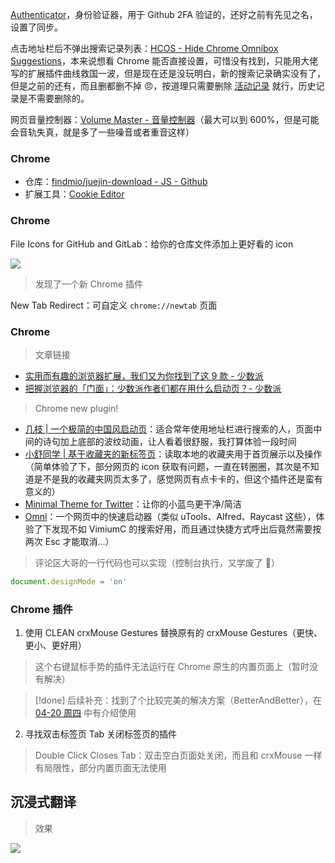 [Authenticator](https://authenticator.cc/)，身份验证器，用于 Github 2FA 验证的，还好之前有先见之名，设置了同步。

点击地址栏后不弹出搜索记录列表：[HCOS - Hide Chrome Omnibox Suggestions](https://chromewebstore.google.com/detail/hcos-hide-chrome-omnibox/aldijnffnfojelcpcfoekkeifffkhldo?hl=zh-CN)，本来说想看 Chrome 能否直接设置，可惜没有找到，只能用大佬写的扩展插件曲线救国一波，但是现在还是没玩明白，新的搜索记录确实没有了，但是之前的还有，而且删都删不掉 😠，按道理只需要删除 [活动记录](https://myactivity.google.com/product/search?utm_source=chrome_cbd) 就行，历史记录是不需要删除的。

网页音量控制器：[Volume Master - 音量控制器](https://chromewebstore.google.com/detail/volume-master/jghecgabfgfdldnmbfkhmffcabddioke?hl=zh-CN)（最大可以到 600%，但是可能会音轨失真，就是多了一些噪音或者重音这样）

### Chrome

- 仓库：[findmio/juejin-download - JS - Github](https://github.com/findmio/juejin-download)
- 扩展工具：[Cookie Editor](https://chrome.google.com/webstore/detail/cookie-editor/hlkenndednhfkekhgcdicdfddnkalmdm)

### Chrome

File Icons for GitHub and GitLab：给你的仓库文件添加上更好看的 icon

![](attachments/05-06%20周六_chrome_插件_icon.png)

> 发现了一个新 Chrome 插件

New Tab Redirect：可自定义 `chrome://newtab` 页面

### Chrome

> 文章链接

- [实用而有趣的浏览器扩展，我们又为你找到了这 9 款 - 少数派](https://sspai.com/post/71336)
- [把握浏览器的「门面」：少数派作者们都在用什么启动页？- 少数派](https://sspai.com/post/74276)

> Chrome new plugin!

- [几枝 | 一个极简的中国风启动页](https://chrome.google.com/webstore/detail/%E5%87%A0%E6%9E%9D/hfohpokminpknagcgncibpacohagppjn)：适合常年使用地址栏进行搜索的人，页面中间的诗句加上底部的波纹动画，让人看着很舒服，我打算体验一段时间
- [小舒同学 | 基于收藏夹的新标签页](https://xiaoshuapp.com/college/aboutme.html)：读取本地的收藏夹用于首页展示以及操作（简单体验了下，部分网页的 icon 获取有问题，一直在转圈圈，其次是不知道是不是我的收藏夹网页太多了，感觉网页有点卡卡的，但这个插件还是蛮有意义的）
- [Minimal Theme for Twitter](https://chrome.google.com/webstore/detail/minimal-theme-for-twitter/pobhoodpcipjmedfenaigbeloiidbflp?hl=zh-CN)：让你的小蓝鸟更干净/简洁
- [Omni](https://chrome.google.com/webstore/detail/omni/mapjgeachilmcbbokkgcbgpbakaaeehi?hl=en&authuser=0 'https://chrome.google.com/webstore/detail/omni/mapjgeachilmcbbokkgcbgpbakaaeehi?hl=en&authuser=0')：一个网页中的快速启动器（类似 uTools、Alfred、Raycast 这些），体验了下发现不如 VimiumC 的搜索好用，而且通过快捷方式呼出后竟然需要按两次 Esc 才能取消…）

> 评论区大哥的一行代码也可以实现（控制台执行，又学废了 🤪）

```JavaScript
document.designMode = 'on'
```

### Chrome 插件

1. 使用 CLEAN crxMouse Gestures 替换原有的 crxMouse Gestures（更快、更小、更好用）

> 这个右键鼠标手势的插件无法运行在 Chrome 原生的内置页面上（暂时没有解决）

> [!done] 后续补充：找到了个比较完美的解决方案（BetterAndBetter），在 [04-20 周四](04-20%20周四.md) 中有介绍使用

2. 寻找双击标签页 Tab 关闭标签页的插件

> Double Click Closes Tab：双击空白页面处关闭，而且和 crxMouse 一样有局限性，部分内置页面无法使用

## 沉浸式翻译

> 效果

![](https://cdn.jsdelivr.net/gh/fengstats/blogcdn@main/2023/Chrome%20%E6%B2%89%E6%B5%B8%E5%BC%8F%E7%BF%BB%E8%AF%91%E6%95%88%E6%9E%9C.png)
